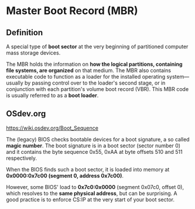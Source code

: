 # Master Boot Record (MBR)

## Definition
A special type of **boot sector** at the very beginning of partitioned computer mass storage devices.

The MBR holds the information on **how the logical partitions, containing file systems, are organized** on that medium. The MBR also contains executable code to function as a loader for the installed operating system—usually by passing control over to the loader's second stage, or in conjunction with each partition's volume boot record (VBR). This MBR code is usually referred to as a **boot loader**.

## OSdev.org
https://wiki.osdev.org/Boot_Sequence

The (legacy) BIOS checks bootable devices for a boot signature, a so called **magic number**. The boot signature is in a boot sector (sector number 0) and it contains the byte sequence 0x55, 0xAA at byte offsets 510 and 511 respectively.

When the BIOS finds such a boot sector, it is loaded into memory at **0x0000:0x7c00 (segment 0, address 0x7c00)**.

However, some BIOS' load to **0x7c0:0x0000** (segment 0x07c0, offset 0), which resolves to the **same physical address**, but can be surprising. A good practice is to enforce CS:IP at the very start of your boot sector.
